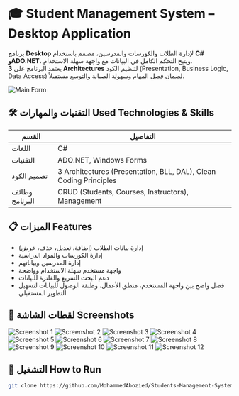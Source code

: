 # 🎓 Student Management System – Desktop Application

برنامج **Desktop** لإدارة الطلاب والكورسات والمدرسين، مصمم باستخدام **C# وADO.NET**، ويتيح التحكم الكامل في البيانات مع واجهة سهلة الاستخدام.  
يعتمد البرنامج على **3 Architectures** لتنظيم الكود (Presentation, Business Logic, Data Access) لضمان فصل المهام وسهولة الصيانة والتوسع مستقبلاً.  

![Main Form](https://github.com/user-attachments/assets/16218d08-2e49-4101-89e2-9947fb58cc34)

## 🛠️ التقنيات والمهارات Used Technologies & Skills

| القسم | التفاصيل |
|-------|----------|
| اللغات | C# |
| التقنيات | ADO.NET, Windows Forms |
| تصميم الكود | 3 Architectures (Presentation, BLL, DAL), Clean Coding Principles |
| وظائف البرنامج | CRUD (Students, Courses, Instructors), Management |

## 📋 الميزات Features

- إدارة بيانات الطلاب (إضافة، تعديل، حذف، عرض)  
- إدارة الكورسات والمواد الدراسية  
- إدارة المدرسين وبياناتهم  
- واجهة مستخدم سهلة الاستخدام وواضحة  
- دعم البحث السريع والفلترة للبيانات  
- فصل واضح بين واجهة المستخدم، منطق الأعمال، وطبقة الوصول للبيانات لتسهيل التطوير المستقبلي

## 📸 لقطات الشاشة Screenshots

![Screenshot 1](https://github.com/user-attachments/assets/647c52b9-b797-4540-bc1a-d427052affd7)
![Screenshot 2](https://github.com/user-attachments/assets/e3cab4fe-c5eb-441b-824c-2cbc30243142)
![Screenshot 3](https://github.com/user-attachments/assets/82736b56-a72d-41be-8b44-b9e005ae322b)
![Screenshot 4](https://github.com/user-attachments/assets/a9f2b9df-f4e3-4951-8fdd-c1a82d091e58)
![Screenshot 5](https://github.com/user-attachments/assets/e85dc5d2-41dd-405b-ae09-fceb6f9b604e)
![Screenshot 6](https://github.com/user-attachments/assets/f0a9f4d3-0d1e-4993-8a5a-87b488eafa63)
![Screenshot 7](https://github.com/user-attachments/assets/0f278359-7b25-4adf-b219-36fbc0f4eb7a)
![Screenshot 8](https://github.com/user-attachments/assets/bbce7d4b-5950-403a-ba52-995bfa26a6cd)
![Screenshot 9](https://github.com/user-attachments/assets/dc84b556-9410-47d3-a704-eecccae0df63)
![Screenshot 10](https://github.com/user-attachments/assets/01409a44-1bb1-4582-bf00-560d9bc5c033)
![Screenshot 11](https://github.com/user-attachments/assets/3799dc7d-d736-4774-99f6-c59a976c20fc)
![Screenshot 12](https://github.com/user-attachments/assets/0bebce5b-e550-4156-b16d-847b6bae1063)

## 🚀 التشغيل How to Run

```bash
git clone https://github.com/MohammedAbozied/Students-Management-System.git


